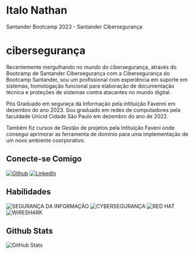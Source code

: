
# Italo Nathan

Santander Bootcamp 2023 - Santander Cibersegurança 

# cibersegurança

Recentemente mergulhando no mundo do cibersegurança, através do Bootcamp de Santander Cibersegurança com a Cibersegurança do Bootcamp Santander, sou um profissional com experiência em suporte em sistemas, homologação funcional para elaboração de documentação técnica e proteções de sistemas contra atacantes no mundo digital.

Pós Graduado em seguraça da Informação pela intituição Favenni em dezembro do ano 2023. Sou graduado em redes de computadores pela faculdade Unicid Cidade São Paulo em dezembro do ano de 2022.

Também fiz cursos de Gestão de projetos pela Intituição Faveni onde consegui aprimorar as ferramenta de dominio para uma implementação de um novo ambiente coorporativo.

## Conecte-se Comigo

[![Github](https://img.shields.io/badge/Github-357?style=for-the-badge&logo=Github&logoColor=2222)](https://www.github.com/italonathansp)
[![LinkedIn](https://img.shields.io/badge/LinkedIn-357?style=for-the-badge&logo=linkedin&logoColor=1111)](https://www.linkedin.com/in/italo-nathan-119bb71a9/)


## Habilidades

![SEGURANÇA DA INFORMAÇÃO](https://img.shields.io/badge/Seguran%C3%A7a_da_Informa%C3%A7%C3%A3o-0078D4?style=for-the-badge&logo=security&logoColor=white)
![CYBERSEGURANÇA](https://img.shields.io/badge/Cyberseguran%C3%A7a-008000?style=for-the-badge&logo=security&logoColor=white)
![RED HAT](https://img.shields.io/badge/Red_Hat-EE0000?style=for-the-badge&logo=red-hat&logoColor=white)
![WIRESHARK](https://img.shields.io/badge/Wireshark-1679A7?style=for-the-badge&logo=wireshark&logoColor=white)


## Github Stats

![GitHub Stats](https://github-readme-stats.vercel.app/api?username=italonathansp&theme=transparent&bg_color=a22&border_color=851&show_icons=true&icon_color=30A3DC&title_color=E94D5F&text_color=FFF200&hide_title=true&hide=stars)
